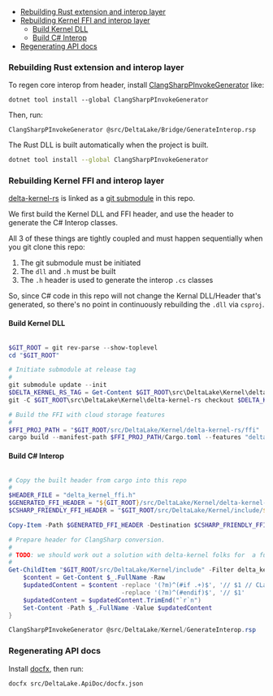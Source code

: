 - [Rebuilding Rust extension and interop layer](#rebuilding-rust-extension-and-interop-layer)
- [Rebuilding Kernel FFI and interop layer](#rebuilding-kernel-ffi-and-interop-layer)
  - [Build Kernel DLL](#build-kernel-dll)
  - [Build C# Interop](#build-c-interop)
- [Regenerating API docs](#regenerating-api-docs)

### Rebuilding Rust extension and interop layer

To regen core interop from header, install
[ClangSharpPInvokeGenerator](https://github.com/dotnet/ClangSharp#generating-bindings) like:

    dotnet tool install --global ClangSharpPInvokeGenerator

Then, run:

    ClangSharpPInvokeGenerator @src/DeltaLake/Bridge/GenerateInterop.rsp

The Rust DLL is built automatically when the project is built.

```bash
dotnet tool install --global ClangSharpPInvokeGenerator
```

### Rebuilding Kernel FFI and interop layer

[delta-kernel-rs](https://github.com/delta-incubator/delta-kernel-rs) is linked as a [git submodule](https://git-scm.com/book/en/v2/Git-Tools-Submodules) in this repo. 

We first build the Kernel DLL and FFI header, and use the header to generate the C# Interop classes.

All 3 of these things are tightly coupled and must happen sequentially when you git clone this repo:

1. The git submodule must be initiated
2. The `dll` and `.h` must be built
3. The `.h` header is used to generate the interop `.cs` classes

So, since C# code in this repo will not change the Kernal DLL/Header that's generated, so there's no point in continuously rebuilding the `.dll` via `csproj`.

#### Build Kernel DLL

```powershell

$GIT_ROOT = git rev-parse --show-toplevel
cd "$GIT_ROOT"

# Initiate submodule at release tag
#
git submodule update --init
$DELTA_KERNEL_RS_TAG = Get-Content $GIT_ROOT\src\DeltaLake\Kernel\delta-kernel-rs.version.txt
git -C $GIT_ROOT\src\DeltaLake\Kernel\delta-kernel-rs checkout $DELTA_KERNEL_RS_TAG

# Build the FFI with cloud storage features
#
$FFI_PROJ_PATH = "$GIT_ROOT/src/DeltaLake/Kernel/delta-kernel-rs/ffi"
cargo build --manifest-path $FFI_PROJ_PATH/Cargo.toml --features "delta_kernel/cloud"

```

#### Build C# Interop

```powershell

# Copy the built header from cargo into this repo
#
$HEADER_FILE = "delta_kernel_ffi.h"
$GENERATED_FFI_HEADER = "${GIT_ROOT}/src/DeltaLake/Kernel/delta-kernel-rs/target/ffi-headers/${HEADER_FILE}"
$CSHARP_FRIENDLY_FFI_HEADER = "$GIT_ROOT/src/DeltaLake/Kernel/include/${HEADER_FILE}"

Copy-Item -Path $GENERATED_FFI_HEADER -Destination $CSHARP_FRIENDLY_FFI_HEADER -Force

# Prepare header for ClangSharp conversion.
#
# TODO: we should work out a solution with delta-kernel folks for  a future release.
#
Get-ChildItem "$GIT_ROOT/src/DeltaLake/Kernel/include" -Filter delta_kernel_ffi.h -Recurse | ForEach-Object {
    $content = Get-Content $_.FullName -Raw
    $updatedContent = $content -replace '(?m)^(#if .+)$', '// $1 // CLangSharp does not support build time feature flags, meaning C# won`t have the class, so we comment them out' `
                               -replace '(?m)^(#endif)$', '// $1'
    $updatedContent = $updatedContent.TrimEnd("`r`n")
    Set-Content -Path $_.FullName -Value $updatedContent
}

ClangSharpPInvokeGenerator @src/DeltaLake/Kernel/GenerateInterop.rsp
```

### Regenerating API docs

Install [docfx](https://dotnet.github.io/docfx/), then run:

    docfx src/DeltaLake.ApiDoc/docfx.json
